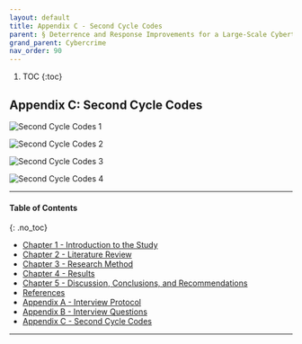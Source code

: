 ```yaml
---
layout: default
title: Appendix C - Second Cycle Codes
parent: § Deterrence and Response Improvements for a Large-Scale Cyberterrorism Attack  
grand_parent: Cybercrime 
nav_order: 90 
---
```

<style>
.dont-break-out {
  /* These are technically the same, but use both */
  overflow-wrap: break-word;
  word-wrap: break-word;

     -ms-word-break: break-all;
  /* This is the dangerous one in WebKit, as it breaks things wherever */
  word-break: break-all;
  /* Instead use this non-standard one: */
  word-break: break-word;
}

.youtube-container {
    position: relative;
    width: 100%;
    height: 0;
    padding-bottom: 56.25%;
}
.youtube-video {
    position: absolute;
    top: 0;
    left: 0;
    width: 100%;
    height: 100%;
}

</style>

<div class="dont-break-out" markdown="1">

1. TOC
{:toc}

## Appendix C: Second Cycle Codes

![Second Cycle Codes 1](https://statics.bsafes.com/images/papers/deterrence-and-response-improvements-for-large-scale-cyberterrorism-attack-c-1.png)

![Second Cycle Codes 2](https://statics.bsafes.com/images/papers/deterrence-and-response-improvements-for-large-scale-cyberterrorism-attack-c-2.png)

![Second Cycle Codes 3](https://statics.bsafes.com/images/papers/deterrence-and-response-improvements-for-large-scale-cyberterrorism-attack-c-3.png)

![Second Cycle Codes 4](https://statics.bsafes.com/images/papers/deterrence-and-response-improvements-for-large-scale-cyberterrorism-attack-c-4.png)

***
#### Table of Contents
{: .no_toc}

<ul><li> <a href="/docs/cybercrime/deterrence-and-response-improvements-for-large-scale-cyberterrorism-attack-1/">Chapter 1 - Introduction to the Study</a></li><li> <a href="/docs/cybercrime/deterrence-and-response-improvements-for-large-scale-cyberterrorism-attack-2/">Chapter 2 - Literature Review</a></li><li> <a href="/docs/cybercrime/deterrence-and-response-improvements-for-large-scale-cyberterrorism-attack-3/">Chapter 3 - Research Method</a></li><li> <a href="/docs/cybercrime/deterrence-and-response-improvements-for-large-scale-cyberterrorism-attack-4/">Chapter 4 - Results</a></li><li> <a href="/docs/cybercrime/deterrence-and-response-improvements-for-large-scale-cyberterrorism-attack-5/">Chapter 5 - Discussion, Conclusions, and Recommendations</a></li><li> <a href="/docs/cybercrime/deterrence-and-response-improvements-for-large-scale-cyberterrorism-attack-6/">References</a></li><li> <a href="/docs/cybercrime/deterrence-and-response-improvements-for-large-scale-cyberterrorism-attack-7/">Appendix A - Interview Protocol</a></li><li> <a href="/docs/cybercrime/deterrence-and-response-improvements-for-large-scale-cyberterrorism-attack-8/">Appendix B - Interview Questions</a></li><li> <a href="/docs/cybercrime/deterrence-and-response-improvements-for-large-scale-cyberterrorism-attack-9/">Appendix C - Second Cycle Codes</a></li></ul>

***
</div>
